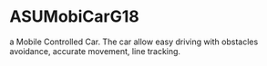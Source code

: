 # ASUMobiCarG18
a Mobile Controlled Car. The car allow easy driving with obstacles avoidance, accurate movement, line tracking.
